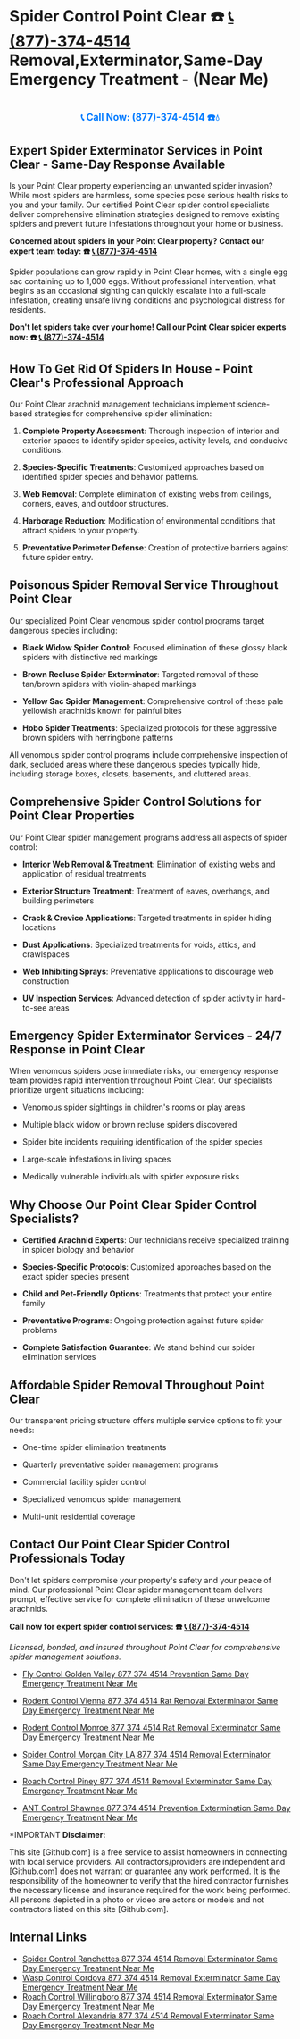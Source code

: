 # Spider Control Point Clear ☎️ [📞 (877)-374-4514](https://pest-control-4514.netlify.app) Removal,Exterminator,Same-Day Emergency Treatment - (Near Me)
# 

<p align="center" style="font-size: 1.2em; font-weight: bold; margin: 20px 0;">
  <a href="https://pest-control-4514.netlify.app" target="_blank" style="color: #007BFF; text-decoration: none;">📞 Call Now: (877)-374-4514 ☎️💧</a>
</p>

## Expert Spider Exterminator Services in Point Clear - Same-Day Response Available

Is your Point Clear property experiencing an unwanted spider invasion? While most spiders are harmless, some species pose serious health risks to you and your family. Our certified Point Clear spider control specialists deliver comprehensive elimination strategies designed to remove existing spiders and prevent future infestations throughout your home or business.

**Concerned about spiders in your Point Clear property? Contact our expert team today: ☎️ [📞 (877)-374-4514](https://pest-control-4514.netlify.app)**

Spider populations can grow rapidly in Point Clear homes, with a single egg sac containing up to 1,000 eggs. Without professional intervention, what begins as an occasional sighting can quickly escalate into a full-scale infestation, creating unsafe living conditions and psychological distress for residents.

**Don't let spiders take over your home! Call our Point Clear spider experts now: ☎️ [📞 (877)-374-4514](https://pest-control-4514.netlify.app)**

## How To Get Rid Of Spiders In House - Point Clear's Professional Approach

Our Point Clear arachnid management technicians implement science-based strategies for comprehensive spider elimination:

1. **Complete Property Assessment**: Thorough inspection of interior and exterior spaces to identify spider species, activity levels, and conducive conditions.

2. **Species-Specific Treatments**: Customized approaches based on identified spider species and behavior patterns.

3. **Web Removal**: Complete elimination of existing webs from ceilings, corners, eaves, and outdoor structures.

4. **Harborage Reduction**: Modification of environmental conditions that attract spiders to your property.

5. **Preventative Perimeter Defense**: Creation of protective barriers against future spider entry.

## Poisonous Spider Removal Service Throughout Point Clear

Our specialized Point Clear venomous spider control programs target dangerous species including:

- **Black Widow Spider Control**: Focused elimination of these glossy black spiders with distinctive red markings

- **Brown Recluse Spider Exterminator**: Targeted removal of these tan/brown spiders with violin-shaped markings

- **Yellow Sac Spider Management**: Comprehensive control of these pale yellowish arachnids known for painful bites

- **Hobo Spider Treatments**: Specialized protocols for these aggressive brown spiders with herringbone patterns

All venomous spider control programs include comprehensive inspection of dark, secluded areas where these dangerous species typically hide, including storage boxes, closets, basements, and cluttered areas.

## Comprehensive Spider Control Solutions for Point Clear Properties

Our Point Clear spider management programs address all aspects of spider control:

- **Interior Web Removal & Treatment**: Elimination of existing webs and application of residual treatments

- **Exterior Structure Treatment**: Treatment of eaves, overhangs, and building perimeters

- **Crack & Crevice Applications**: Targeted treatments in spider hiding locations

- **Dust Applications**: Specialized treatments for voids, attics, and crawlspaces

- **Web Inhibiting Sprays**: Preventative applications to discourage web construction

- **UV Inspection Services**: Advanced detection of spider activity in hard-to-see areas

## Emergency Spider Exterminator Services - 24/7 Response in Point Clear

When venomous spiders pose immediate risks, our emergency response team provides rapid intervention throughout Point Clear. Our specialists prioritize urgent situations including:

- Venomous spider sightings in children's rooms or play areas

- Multiple black widow or brown recluse spiders discovered

- Spider bite incidents requiring identification of the spider species

- Large-scale infestations in living spaces

- Medically vulnerable individuals with spider exposure risks

## Why Choose Our Point Clear Spider Control Specialists?

- **Certified Arachnid Experts**: Our technicians receive specialized training in spider biology and behavior

- **Species-Specific Protocols**: Customized approaches based on the exact spider species present

- **Child and Pet-Friendly Options**: Treatments that protect your entire family

- **Preventative Programs**: Ongoing protection against future spider problems

- **Complete Satisfaction Guarantee**: We stand behind our spider elimination services

## Affordable Spider Removal Throughout Point Clear

Our transparent pricing structure offers multiple service options to fit your needs:

- One-time spider elimination treatments

- Quarterly preventative spider management programs

- Commercial facility spider control

- Specialized venomous spider management

- Multi-unit residential coverage

## Contact Our Point Clear Spider Control Professionals Today

Don't let spiders compromise your property's safety and your peace of mind. Our professional Point Clear spider management team delivers prompt, effective service for complete elimination of these unwelcome arachnids.

**Call now for expert spider control services: ☎️ [📞 (877)-374-4514](https://pest-control-4514.netlify.app)**

*Licensed, bonded, and insured throughout Point Clear for comprehensive spider management solutions.*


- [Fly Control Golden Valley 877 374 4514 Prevention Same Day Emergency Treatment Near Me](https://github.com/allyoucaneatsushiin/pest-control/blob/main/Fly-Control-Golden-Valley-877-374-4514-Prevention-Same-Day-Emergency-Treatment-Near-Me.md)
- [Rodent Control Vienna 877 374 4514 Rat Removal Exterminator Same Day Emergency Treatment Near Me](https://github.com/allyoucaneatsushiin/pest-control/blob/main/Rodent-Control-Vienna-877-374-4514-Rat-Removal-Exterminator-Same-Day-Emergency-Treatment-Near-Me.md)
- [Rodent Control Monroe 877 374 4514 Rat Removal Exterminator Same Day Emergency Treatment Near Me](https://github.com/allyoucaneatsushiin/pest-control/blob/main/Rodent-Control-Monroe-877-374-4514-Rat-Removal-Exterminator-Same-Day-Emergency-Treatment-Near-Me.md)


- [Spider Control Morgan City LA 877 374 4514 Removal Exterminator Same Day Emergency Treatment Near Me](https://github.com/allyoucaneatsushiin/pest-control/blob/main/Spider-Control-Morgan-City-LA-877-374-4514-Removal-Exterminator-Same-Day-Emergency-Treatment-Near-Me.md)
- [Roach Control Piney 877 374 4514 Removal Exterminator Same Day Emergency Treatment Near Me](https://github.com/allyoucaneatsushiin/pest-control/blob/main/Roach-Control-Piney-877-374-4514-Removal-Exterminator-Same-Day-Emergency-Treatment-Near-Me.md)
- [ANT Control Shawnee 877 374 4514 Prevention Extermination Same Day Emergency Treatment Near Me](https://github.com/allyoucaneatsushiin/pest-control/blob/main/ANT-Control-Shawnee-877-374-4514-Prevention-Extermination-Same-Day-Emergency-Treatment-Near-Me.md)


*IMPORTANT **Disclaimer:**  

This site [Github.com] is a free service to assist homeowners in connecting with local service providers. All contractors/providers are independent and [Github.com] does not warrant or guarantee any work performed. It is the responsibility of the homeowner to verify that the hired contractor furnishes the necessary license and insurance required for the work being performed. All persons depicted in a photo or video are actors or models and not contractors listed on this site [Github.com].


## Internal Links
- [Spider Control Ranchettes 877 374 4514 Removal Exterminator Same Day Emergency Treatment Near Me](https://github.com/allyoucaneatsushiin/pest-control/blob/main/Spider-Control-Ranchettes-877-374-4514-Removal-Exterminator-Same-Day-Emergency-Treatment-Near-Me.md)
- [Wasp Control Cordova 877 374 4514 Removal Exterminator Same Day Emergency Treatment Near Me](https://github.com/allyoucaneatsushiin/pest-control/blob/main/Wasp-Control-Cordova-877-374-4514-Removal-Exterminator-Same-Day-Emergency-Treatment-Near-Me.md)
- [Roach Control Willingboro 877 374 4514 Removal Exterminator Same Day Emergency Treatment Near Me](https://github.com/allyoucaneatsushiin/pest-control/blob/main/Roach-Control-Willingboro-877-374-4514-Removal-Exterminator-Same-Day-Emergency-Treatment-Near-Me.md)
- [Roach Control Alexandria 877 374 4514 Removal Exterminator Same Day Emergency Treatment Near Me](https://github.com/allyoucaneatsushiin/pest-control/blob/main/Roach-Control-Alexandria-877-374-4514-Removal-Exterminator-Same-Day-Emergency-Treatment-Near-Me.md)

